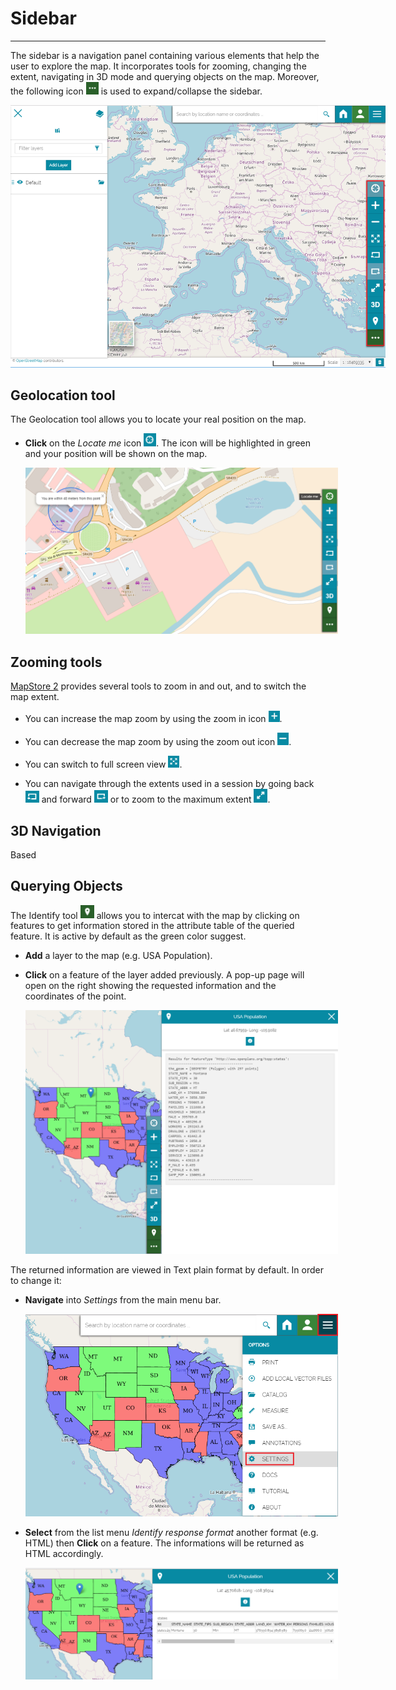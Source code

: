# Sidebar
*********

The sidebar is a navigation panel containing various elements that help the user to explore the map. It incorporates tools for zooming, changing the extent, navigating in 3D mode and querying objects on the map. Moreover, the following icon <img src="img/collapse.png" style="max-width:20px;"/> is used to expand/collapse the sidebar.

<img src="img/side-bar-1.png" style="max-width:600px;" />

Geolocation tool
----------------

The Geolocation tool allows you to locate your real position on the map.

* **Click** on the *Locate me* icon <img src="img/geolocation.png" style="max-width:20px;"/>. The icon will be highlighted in green and your position will be shown on the map.

  <img src="img/position.png" style="max-width:500px;" />

Zooming tools
-------------

[MapStore 2](https://mapstore2.geo-solutions.it/mapstore/#/) provides several tools to zoom in and out, and to switch the map extent. 

* You can increase the map zoom by using the zoom in icon <img src="img/zoom-in.png" style="max-width:18px;"/>.

* You can decrease the map zoom by using the zoom out icon <img src="img/zoom-out.png" style="max-width:18px;"/>.

* You can switch to full screen view <img src="img/full-screen.png" style="max-width:18px;"/>.

* You can navigate through the extents used in a session by going back <img src="img/back-extent.png" style="max-width:22px;"/> and forward <img src="img/forward-extent.png" style="max-width:22px;"/> or to zoom to the maximum extent <img src="img/max-extent.png" style="max-width:22px;"/>.

3D Navigation
-------------
Based



Querying Objects
----------------

The Identify tool  <img src="img/identify.png" style="max-width:22px;"/> allows you to intercat with the map by clicking on features to get information stored in the attribute table of the queried feature. It is active by default as the green color suggest. 

* **Add** a layer to the map (e.g. USA Population).
* **Click** on a feature of the layer added previously. A pop-up page will open on the right showing the requested information and the coordinates of the point. 

  <img src="img/get-info.png" style="max-width:500px;" />

The returned information are viewed in Text plain format by default. In order to change it:

* **Navigate** into *Settings* from the main menu bar. 

  <img src="img/settings.png" style="max-width:500px;" />

* **Select** from the list menu *Identify response format* another format (e.g. HTML) then **Click** on a feature. The informations will be returned as HTML accordingly.  

  <img src="img/html-info.png" style="max-width:500px;" />